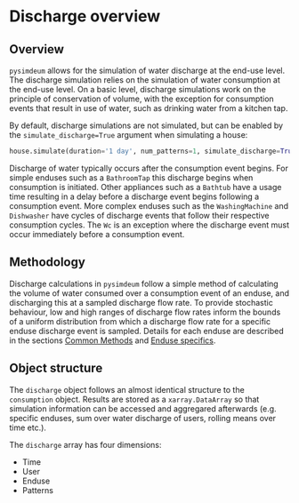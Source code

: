 # Discharge overview

## Overview

`pysimdeum` allows for the simulation of water discharge at the end-use level. The discharge simulation relies on the simulation of water consumption at the end-use level. On a basic level, discharge simulations work on the principle of conservation of volume, with the exception for consumption events that result in use of water, such as drinking water from a kitchen tap.

By default, discharge simulations are not simulated, but can be enabled by the `simulate_discharge=True` argument when simulating a house: 

```python
house.simulate(duration='1 day', num_patterns=1, simulate_discharge=True)
```

Discharge of water typically occurs after the consumption event begins. For simple enduses such as a `BathroomTap` this discharge begins when consumption is initiated. Other appliances such as a `Bathtub` have a usage time resulting in a delay before a discharge event begins following a consumption event. More complex enduses such as the `WashingMachine` and `Dishwasher` have cycles of discharge events that follow their respective consumption cycles. The `Wc` is an exception where the discharge event must occur immediately before a consumption event.

## Methodology

Discharge calculations in `pysimdeum` follow a simple method of calculating the volume of water consumed over a consumption event of an enduse, and discharging this at a sampled discharge flow rate.  To provide stochastic behaviour, low and high ranges of discharge flow rates inform the bounds of a uniform distribution from which a discharge flow rate for a specific enduse discharge event is sampled. Details for each enduse are described in the sections [Common Methods](https://pysimdeum.readthedocs.io/en/latest/discharge/common_methods/) and [Enduse specifics](https://pysimdeum.readthedocs.io/en/latest/discharge/enduse_specifics/).

## Object structure

The `discharge` object follows an almost identical structure to the `consumption` object. Results are stored as a `xarray.DataArray` so that simulation information can be accessed and aggregared afterwards (e.g. specific enduses, sum over water discharge of users, rolling means over time etc.).

The `discharge` array has four dimensions:
- Time
- User
- Enduse
- Patterns